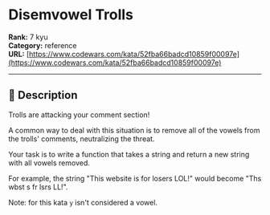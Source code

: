 # Disemvowel Trolls

**Rank:** 7 kyu  
**Category:** reference  
**URL:** [https://www.codewars.com/kata/52fba66badcd10859f00097e](https://www.codewars.com/kata/52fba66badcd10859f00097e)

---

## 📝 Description

Trolls are attacking your comment section!

A common way to deal with this situation is to remove all of the vowels from the trolls' comments, neutralizing the threat.

Your task is to write a function that takes a string and return a new string with all vowels removed.

For example, the string "This website is for losers LOL!" would become "Ths wbst s fr lsrs LL!".

Note: for this kata `y` isn't considered a vowel.

